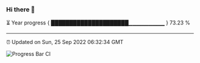 ### Hi there 👋

⏳ Year progress { █████████████████████▁▁▁▁▁▁▁▁▁ } 73.23 %

---

⏰ Updated on Sun, 25 Sep 2022 06:32:34 GMT

![Progress Bar CI](https://github.com/ZhaoGui/ZhaoGui/workflows/Progress%20Bar%20CI/badge.svg)
